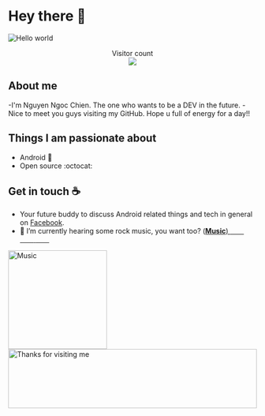 # Hey there :wave:

<img src="https://raw.githubusercontent.com/sagar-viradiya/sagar-viradiya/master/resources/banner.png" alt="Hello world">

<p align="center"> 
  Visitor count<br>
  <img src="https://profile-counter.glitch.me/sagar-viradiya/count.svg" />
</p>

## About me

-I'm Nguyen Ngoc Chien. The one who wants to be a DEV in the future.
-Nice to meet you guys visiting my GitHub. Hope u full of energy for a day!!

## Things I am passionate about

- Android :robot:
- Open source :octocat:

## Get in touch :coffee:

- Your future buddy to discuss Android related things and tech in general on [Facebook](https://www.facebook.com/cot.toxicff/).
- 🎸 I’m currently hearing some rock music, you want too? (<a href="https://www.youtube.com/watch?v=pyi0ZfuIIvo"><strong>Music</strong>)
  <span>&nbsp;&nbsp;&nbsp;&nbsp;&nbsp;&nbsp;&nbsp;</span> 
<span>&nbsp;&nbsp;&nbsp;&nbsp;&nbsp;&nbsp;&nbsp;</span> 
<span>&nbsp;&nbsp;&nbsp;&nbsp;&nbsp;&nbsp;&nbsp;</span> 
  
<img height="200" alt="Music" src="https://media0.giphy.com/media/2KCaKDIfbRLJgA40RL/giphy.gif?cid=6c09b952c2b23a37be68102a64ab24613ed8beba314ee278&rid=giphy.gif&ct=s"> 

<img height="120" alt="Thanks for visiting me" width="100%" src="https://raw.githubusercontent.com/BrunnerLivio/brunnerlivio/master/images/marquee.svg" />
<br />

